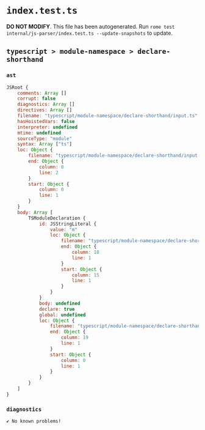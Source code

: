 # `index.test.ts`

**DO NOT MODIFY**. This file has been autogenerated. Run `rome test internal/js-parser/index.test.ts --update-snapshots` to update.

## `typescript > module-namespace > declare-shorthand`

### `ast`

```javascript
JSRoot {
	comments: Array []
	corrupt: false
	diagnostics: Array []
	directives: Array []
	filename: "typescript/module-namespace/declare-shorthand/input.ts"
	hasHoistedVars: false
	interpreter: undefined
	mtime: undefined
	sourceType: "module"
	syntax: Array ["ts"]
	loc: Object {
		filename: "typescript/module-namespace/declare-shorthand/input.ts"
		end: Object {
			column: 0
			line: 2
		}
		start: Object {
			column: 0
			line: 1
		}
	}
	body: Array [
		TSModuleDeclaration {
			id: JSStringLiteral {
				value: "m"
				loc: Object {
					filename: "typescript/module-namespace/declare-shorthand/input.ts"
					end: Object {
						column: 18
						line: 1
					}
					start: Object {
						column: 15
						line: 1
					}
				}
			}
			body: undefined
			declare: true
			global: undefined
			loc: Object {
				filename: "typescript/module-namespace/declare-shorthand/input.ts"
				end: Object {
					column: 19
					line: 1
				}
				start: Object {
					column: 0
					line: 1
				}
			}
		}
	]
}
```

### `diagnostics`

```
✔ No known problems!

```
